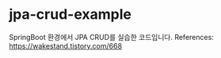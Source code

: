 # jpa-crud-example
SpringBoot 환경에서 JPA CRUD를 실습한 코드입니다.
References: https://wakestand.tistory.com/668
